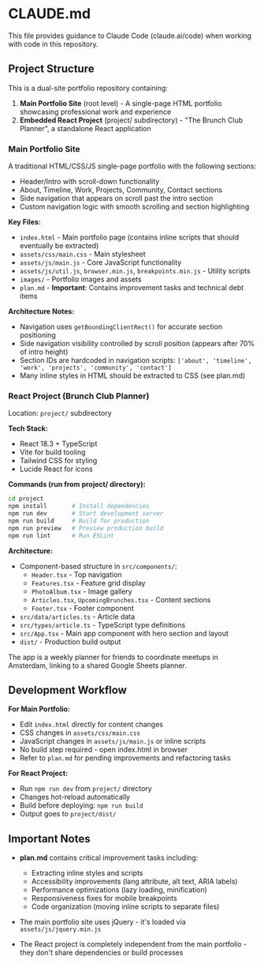 # CLAUDE.md

This file provides guidance to Claude Code (claude.ai/code) when working with code in this repository.

## Project Structure

This is a dual-site portfolio repository containing:

1. **Main Portfolio Site** (root level) - A single-page HTML portfolio showcasing professional work and experience
2. **Embedded React Project** (project/ subdirectory) - "The Brunch Club Planner", a standalone React application

### Main Portfolio Site

A traditional HTML/CSS/JS single-page portfolio with the following sections:
- Header/Intro with scroll-down functionality
- About, Timeline, Work, Projects, Community, Contact sections
- Side navigation that appears on scroll past the intro section
- Custom navigation logic with smooth scrolling and section highlighting

**Key Files:**
- `index.html` - Main portfolio page (contains inline scripts that should eventually be extracted)
- `assets/css/main.css` - Main stylesheet
- `assets/js/main.js` - Core JavaScript functionality
- `assets/js/util.js`, `browser.min.js`, `breakpoints.min.js` - Utility scripts
- `images/` - Portfolio images and assets
- `plan.md` - **Important**: Contains improvement tasks and technical debt items

**Architecture Notes:**
- Navigation uses `getBoundingClientRect()` for accurate section positioning
- Side navigation visibility controlled by scroll position (appears after 70% of intro height)
- Section IDs are hardcoded in navigation scripts: `['about', 'timeline', 'work', 'projects', 'community', 'contact']`
- Many inline styles in HTML should be extracted to CSS (see plan.md)

### React Project (Brunch Club Planner)

Location: `project/` subdirectory

**Tech Stack:**
- React 18.3 + TypeScript
- Vite for build tooling
- Tailwind CSS for styling
- Lucide React for icons

**Commands (run from project/ directory):**
```bash
cd project
npm install       # Install dependencies
npm run dev       # Start development server
npm run build     # Build for production
npm run preview   # Preview production build
npm run lint      # Run ESLint
```

**Architecture:**
- Component-based structure in `src/components/`:
  - `Header.tsx` - Top navigation
  - `Features.tsx` - Feature grid display
  - `PhotoAlbum.tsx` - Image gallery
  - `Articles.tsx`, `UpcomingBrunches.tsx` - Content sections
  - `Footer.tsx` - Footer component
- `src/data/articles.ts` - Article data
- `src/types/article.ts` - TypeScript type definitions
- `src/App.tsx` - Main app component with hero section and layout
- `dist/` - Production build output

The app is a weekly planner for friends to coordinate meetups in Amsterdam, linking to a shared Google Sheets planner.

## Development Workflow

**For Main Portfolio:**
- Edit `index.html` directly for content changes
- CSS changes in `assets/css/main.css`
- JavaScript changes in `assets/js/main.js` or inline scripts
- No build step required - open index.html in browser
- Refer to `plan.md` for pending improvements and refactoring tasks

**For React Project:**
- Run `npm run dev` from `project/` directory
- Changes hot-reload automatically
- Build before deploying: `npm run build`
- Output goes to `project/dist/`

## Important Notes

- **plan.md** contains critical improvement tasks including:
  - Extracting inline styles and scripts
  - Accessibility improvements (lang attribute, alt text, ARIA labels)
  - Performance optimizations (lazy loading, minification)
  - Responsiveness fixes for mobile breakpoints
  - Code organization (moving inline scripts to separate files)

- The main portfolio site uses jQuery - it's loaded via `assets/js/jquery.min.js`

- The React project is completely independent from the main portfolio - they don't share dependencies or build processes
